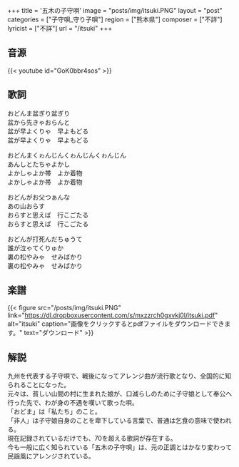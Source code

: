 +++
title = '五木の子守唄'
image = "posts/img/itsuki.PNG"
layout = "post"
categories = ["子守唄_守り子唄"]
region = ["熊本県"]
composer = ["不詳"]
lyricist = ["不詳"]
url = "/itsuki"
+++

## 音源
{{< youtube id="GoK0bbr4sos" >}}

## 歌詞
おどんま盆ぎり盆ぎり  
盆から先きゃおらんと  
盆が早よくりゃ　早よもどる  
盆が早よくりゃ　早よもどる  

おどんまくゎんじんくゎんじんくゎんじん  
あんしとたちゃよかし  
よかしゃよか帯　よか着物  
よかしゃよか帯　よか着物  

おどんがお父つぁんな  
あの山おらす  
おらすと思えば　行こごたる  
おらすと思えば　行こごたる  

おどんが打死んだちゅうて  
誰が泣ゃてくりゅか  
裏の松やみゃ　せみばかり  
裏の松やみゃ　せみばかり  

## 楽譜
{{< figure src="/posts/img/itsuki.PNG" link="https://dl.dropboxusercontent.com/s/mxzzrch0gxvkj0l/itsuki.pdf" alt="itsuki" caption="画像をクリックするとpdfファイルをダウンロードできます。" text="ダウンロード" >}}

## 解説
九州を代表する子守唄で、戦後になってアレンジ曲が流行歌となり、全国的に知られることになった。  
元々は、貧しい山間の村に生まれた娘が、口減らしのために子守娘として奉公へ行った先で、わが身の不遇を嘆いて歌った唄。  
「おどま」は「私たち」のこと。  
「非人」は子守娘自身のことを卑下している言葉で、普通は乞食の意味で使われる。  
現在記録されているだけでも、70を超える歌詞が存在する。  
今も一般に広く知られている「五木の子守唄」は、元の正調とはかなり変わって民謡風にアレンジされている。